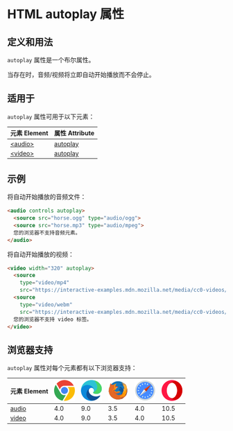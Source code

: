 HTML autoplay 属性
===

## 定义和用法

`autoplay` 属性是一个布尔属性。

当存在时，音频/视频将立即自动开始播放而不会停止。

## 适用于

`autoplay` 属性可用于以下元素：

| 元素 Element | 属性 Attribute |
| ----- | ----- |
| [\<audio>](../tags/audio.md) | [autoplay](../tags/audio_autoplay.md) |
| [\<video>](../tags/video.md) | [autoplay](../tags/video_autoplay.md) |
<!--rehype:style=width: 100%; display: inline-table;-->

## 示例

将自动开始播放的音频文件：

```html idoc:preview:iframe
<audio controls autoplay>
  <source src="horse.ogg" type="audio/ogg">
  <source src="horse.mp3" type="audio/mpeg">
  您的浏览器不支持音频元素。
</audio>
```

将自动开始播放的视频：

```html idoc:preview:iframe
<video width="320" autoplay>
  <source
    type="video/mp4"
    src="https://interactive-examples.mdn.mozilla.net/media/cc0-videos/flower.mp4">
  <source
    type="video/webm"
    src="https://interactive-examples.mdn.mozilla.net/media/cc0-videos/flower.webm">
  您的浏览器不支持 video 标签。
</video>
```

## 浏览器支持

`autoplay` 属性对每个元素都有以下浏览器支持：

| 元素 Element | ![chrome][1] | ![edge][2] | ![firefox][3] | ![safari][4] | ![opera][5] |
| ------- | --- | --- | --- | --- | --- |
| [audio](../tags/audio.md)   | 4.0 | 9.0 | 3.5 | 4.0 | 10.5 |
| [video](../tags/video.md)   | 4.0 | 9.0 | 3.5 | 4.0 | 10.5 |
<!--rehype:style=width: 100%; display: inline-table;-->


[1]: ../assets/chrome.svg
[2]: ../assets/edge.svg
[3]: ../assets/firefox.svg
[4]: ../assets/safari.svg
[5]: ../assets/opera.svg